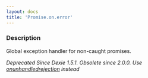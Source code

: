 ```yaml
---
layout: docs
title: 'Promise.on.error'
---
```


### Description

Global exception handler for non-caught promises. 

_Deprecated Since Dexie 1.5.1. Obsolete since 2.0.0. Use [onunhandledrejection](https://dexie.org/docs/Promise/unhandledrejection-event) instead_

